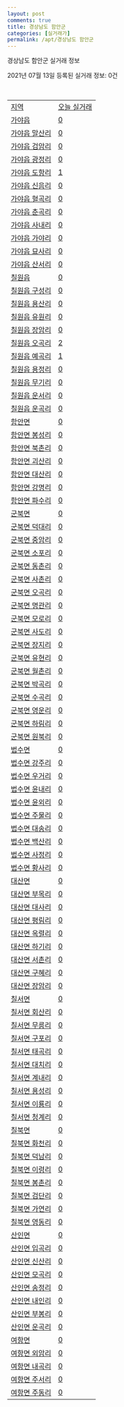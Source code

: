 ```yaml
---
layout: post
comments: true
title: 경상남도 함안군
categories: [실거래가]
permalink: /apt/경상남도 함안군
---
```


경상남도 함안군 실거래 정보

2021년 07월 13일 등록된 실거래 정보: 0건

<script type="text/javascript">
  google.charts.load('current', {'packages':['corechart']});
  google.charts.setOnLoadCallback(drawChart);

  function drawChart() {
    var data = google.visualization.arrayToDataTable([['거래일', '매매', '전월세', '전매'], ['20-07', 25, 16, 0], ['20-08', 44, 23, 0], ['20-09', 40, 39, 0], ['20-10', 70, 26, 0], ['20-11', 56, 17, 0], ['20-12', 80, 19, 0], ['21-01', 50, 33, 0], ['21-02', 49, 14, 0], ['21-03', 52, 19, 0], ['21-04', 52, 22, 0], ['21-05', 50, 16, 0], ['21-06', 42, 14, 0], ['21-07', 9, 3, 0]]);

    var options = {
      title: '최근 1년간 유형별 거래량 추이',
      legend: { position: 'bottom' }
    };

    var chart = new google.visualization.LineChart(document.getElementById('columnchart_material'));
    chart.draw(data, (options));
  }
</script>

<div id="columnchart_material" style="width: 95%; margin-left: -35px"></div>
<br>
<table class="sortable">
  <tr>
    <td><a href="#">지역</a></td>
    <td><a href="#">오늘 실거래</a></td>
  </tr>

  
  <tr class="item">
    <td><a href="경상남도 함안군 가야읍">가야읍</a></td>
    <td><a href="경상남도 함안군 가야읍">0</a></td>
  </tr>
    

  <tr class="item">
    <td><a href="경상남도 함안군 가야읍 말산리">가야읍 말산리</a></td>
    <td><a href="경상남도 함안군 가야읍 말산리">0</a></td>
  </tr>
    

  <tr class="item">
    <td><a href="경상남도 함안군 가야읍 검암리">가야읍 검암리</a></td>
    <td><a href="경상남도 함안군 가야읍 검암리">0</a></td>
  </tr>
    

  <tr class="item">
    <td><a href="경상남도 함안군 가야읍 광정리">가야읍 광정리</a></td>
    <td><a href="경상남도 함안군 가야읍 광정리">0</a></td>
  </tr>
    

  <tr class="item">
    <td><a href="경상남도 함안군 가야읍 도항리">가야읍 도항리</a></td>
    <td><a href="경상남도 함안군 가야읍 도항리">1</a></td>
  </tr>
    

  <tr class="item">
    <td><a href="경상남도 함안군 가야읍 신음리">가야읍 신음리</a></td>
    <td><a href="경상남도 함안군 가야읍 신음리">0</a></td>
  </tr>
    

  <tr class="item">
    <td><a href="경상남도 함안군 가야읍 혈곡리">가야읍 혈곡리</a></td>
    <td><a href="경상남도 함안군 가야읍 혈곡리">0</a></td>
  </tr>
    

  <tr class="item">
    <td><a href="경상남도 함안군 가야읍 춘곡리">가야읍 춘곡리</a></td>
    <td><a href="경상남도 함안군 가야읍 춘곡리">0</a></td>
  </tr>
    

  <tr class="item">
    <td><a href="경상남도 함안군 가야읍 사내리">가야읍 사내리</a></td>
    <td><a href="경상남도 함안군 가야읍 사내리">0</a></td>
  </tr>
    

  <tr class="item">
    <td><a href="경상남도 함안군 가야읍 가야리">가야읍 가야리</a></td>
    <td><a href="경상남도 함안군 가야읍 가야리">0</a></td>
  </tr>
    

  <tr class="item">
    <td><a href="경상남도 함안군 가야읍 묘사리">가야읍 묘사리</a></td>
    <td><a href="경상남도 함안군 가야읍 묘사리">0</a></td>
  </tr>
    

  <tr class="item">
    <td><a href="경상남도 함안군 가야읍 산서리">가야읍 산서리</a></td>
    <td><a href="경상남도 함안군 가야읍 산서리">0</a></td>
  </tr>
    

  <tr class="item">
    <td><a href="경상남도 함안군 칠원읍">칠원읍</a></td>
    <td><a href="경상남도 함안군 칠원읍">0</a></td>
  </tr>
    

  <tr class="item">
    <td><a href="경상남도 함안군 칠원읍 구성리">칠원읍 구성리</a></td>
    <td><a href="경상남도 함안군 칠원읍 구성리">0</a></td>
  </tr>
    

  <tr class="item">
    <td><a href="경상남도 함안군 칠원읍 용산리">칠원읍 용산리</a></td>
    <td><a href="경상남도 함안군 칠원읍 용산리">0</a></td>
  </tr>
    

  <tr class="item">
    <td><a href="경상남도 함안군 칠원읍 유원리">칠원읍 유원리</a></td>
    <td><a href="경상남도 함안군 칠원읍 유원리">0</a></td>
  </tr>
    

  <tr class="item">
    <td><a href="경상남도 함안군 칠원읍 장암리">칠원읍 장암리</a></td>
    <td><a href="경상남도 함안군 칠원읍 장암리">0</a></td>
  </tr>
    

  <tr class="item">
    <td><a href="경상남도 함안군 칠원읍 오곡리">칠원읍 오곡리</a></td>
    <td><a href="경상남도 함안군 칠원읍 오곡리">2</a></td>
  </tr>
    

  <tr class="item">
    <td><a href="경상남도 함안군 칠원읍 예곡리">칠원읍 예곡리</a></td>
    <td><a href="경상남도 함안군 칠원읍 예곡리">1</a></td>
  </tr>
    

  <tr class="item">
    <td><a href="경상남도 함안군 칠원읍 용정리">칠원읍 용정리</a></td>
    <td><a href="경상남도 함안군 칠원읍 용정리">0</a></td>
  </tr>
    

  <tr class="item">
    <td><a href="경상남도 함안군 칠원읍 무기리">칠원읍 무기리</a></td>
    <td><a href="경상남도 함안군 칠원읍 무기리">0</a></td>
  </tr>
    

  <tr class="item">
    <td><a href="경상남도 함안군 칠원읍 운서리">칠원읍 운서리</a></td>
    <td><a href="경상남도 함안군 칠원읍 운서리">0</a></td>
  </tr>
    

  <tr class="item">
    <td><a href="경상남도 함안군 칠원읍 운곡리">칠원읍 운곡리</a></td>
    <td><a href="경상남도 함안군 칠원읍 운곡리">0</a></td>
  </tr>
    

  <tr class="item">
    <td><a href="경상남도 함안군 함안면">함안면</a></td>
    <td><a href="경상남도 함안군 함안면">0</a></td>
  </tr>
    

  <tr class="item">
    <td><a href="경상남도 함안군 함안면 봉성리">함안면 봉성리</a></td>
    <td><a href="경상남도 함안군 함안면 봉성리">0</a></td>
  </tr>
    

  <tr class="item">
    <td><a href="경상남도 함안군 함안면 북촌리">함안면 북촌리</a></td>
    <td><a href="경상남도 함안군 함안면 북촌리">0</a></td>
  </tr>
    

  <tr class="item">
    <td><a href="경상남도 함안군 함안면 괴산리">함안면 괴산리</a></td>
    <td><a href="경상남도 함안군 함안면 괴산리">0</a></td>
  </tr>
    

  <tr class="item">
    <td><a href="경상남도 함안군 함안면 대산리">함안면 대산리</a></td>
    <td><a href="경상남도 함안군 함안면 대산리">0</a></td>
  </tr>
    

  <tr class="item">
    <td><a href="경상남도 함안군 함안면 강명리">함안면 강명리</a></td>
    <td><a href="경상남도 함안군 함안면 강명리">0</a></td>
  </tr>
    

  <tr class="item">
    <td><a href="경상남도 함안군 함안면 파수리">함안면 파수리</a></td>
    <td><a href="경상남도 함안군 함안면 파수리">0</a></td>
  </tr>
    

  <tr class="item">
    <td><a href="경상남도 함안군 군북면">군북면</a></td>
    <td><a href="경상남도 함안군 군북면">0</a></td>
  </tr>
    

  <tr class="item">
    <td><a href="경상남도 함안군 군북면 덕대리">군북면 덕대리</a></td>
    <td><a href="경상남도 함안군 군북면 덕대리">0</a></td>
  </tr>
    

  <tr class="item">
    <td><a href="경상남도 함안군 군북면 중암리">군북면 중암리</a></td>
    <td><a href="경상남도 함안군 군북면 중암리">0</a></td>
  </tr>
    

  <tr class="item">
    <td><a href="경상남도 함안군 군북면 소포리">군북면 소포리</a></td>
    <td><a href="경상남도 함안군 군북면 소포리">0</a></td>
  </tr>
    

  <tr class="item">
    <td><a href="경상남도 함안군 군북면 동촌리">군북면 동촌리</a></td>
    <td><a href="경상남도 함안군 군북면 동촌리">0</a></td>
  </tr>
    

  <tr class="item">
    <td><a href="경상남도 함안군 군북면 사촌리">군북면 사촌리</a></td>
    <td><a href="경상남도 함안군 군북면 사촌리">0</a></td>
  </tr>
    

  <tr class="item">
    <td><a href="경상남도 함안군 군북면 오곡리">군북면 오곡리</a></td>
    <td><a href="경상남도 함안군 군북면 오곡리">0</a></td>
  </tr>
    

  <tr class="item">
    <td><a href="경상남도 함안군 군북면 명관리">군북면 명관리</a></td>
    <td><a href="경상남도 함안군 군북면 명관리">0</a></td>
  </tr>
    

  <tr class="item">
    <td><a href="경상남도 함안군 군북면 모로리">군북면 모로리</a></td>
    <td><a href="경상남도 함안군 군북면 모로리">0</a></td>
  </tr>
    

  <tr class="item">
    <td><a href="경상남도 함안군 군북면 사도리">군북면 사도리</a></td>
    <td><a href="경상남도 함안군 군북면 사도리">0</a></td>
  </tr>
    

  <tr class="item">
    <td><a href="경상남도 함안군 군북면 장지리">군북면 장지리</a></td>
    <td><a href="경상남도 함안군 군북면 장지리">0</a></td>
  </tr>
    

  <tr class="item">
    <td><a href="경상남도 함안군 군북면 유현리">군북면 유현리</a></td>
    <td><a href="경상남도 함안군 군북면 유현리">0</a></td>
  </tr>
    

  <tr class="item">
    <td><a href="경상남도 함안군 군북면 월촌리">군북면 월촌리</a></td>
    <td><a href="경상남도 함안군 군북면 월촌리">0</a></td>
  </tr>
    

  <tr class="item">
    <td><a href="경상남도 함안군 군북면 박곡리">군북면 박곡리</a></td>
    <td><a href="경상남도 함안군 군북면 박곡리">0</a></td>
  </tr>
    

  <tr class="item">
    <td><a href="경상남도 함안군 군북면 수곡리">군북면 수곡리</a></td>
    <td><a href="경상남도 함안군 군북면 수곡리">0</a></td>
  </tr>
    

  <tr class="item">
    <td><a href="경상남도 함안군 군북면 영운리">군북면 영운리</a></td>
    <td><a href="경상남도 함안군 군북면 영운리">0</a></td>
  </tr>
    

  <tr class="item">
    <td><a href="경상남도 함안군 군북면 하림리">군북면 하림리</a></td>
    <td><a href="경상남도 함안군 군북면 하림리">0</a></td>
  </tr>
    

  <tr class="item">
    <td><a href="경상남도 함안군 군북면 원북리">군북면 원북리</a></td>
    <td><a href="경상남도 함안군 군북면 원북리">0</a></td>
  </tr>
    

  <tr class="item">
    <td><a href="경상남도 함안군 법수면">법수면</a></td>
    <td><a href="경상남도 함안군 법수면">0</a></td>
  </tr>
    

  <tr class="item">
    <td><a href="경상남도 함안군 법수면 강주리">법수면 강주리</a></td>
    <td><a href="경상남도 함안군 법수면 강주리">0</a></td>
  </tr>
    

  <tr class="item">
    <td><a href="경상남도 함안군 법수면 우거리">법수면 우거리</a></td>
    <td><a href="경상남도 함안군 법수면 우거리">0</a></td>
  </tr>
    

  <tr class="item">
    <td><a href="경상남도 함안군 법수면 윤내리">법수면 윤내리</a></td>
    <td><a href="경상남도 함안군 법수면 윤내리">0</a></td>
  </tr>
    

  <tr class="item">
    <td><a href="경상남도 함안군 법수면 윤외리">법수면 윤외리</a></td>
    <td><a href="경상남도 함안군 법수면 윤외리">0</a></td>
  </tr>
    

  <tr class="item">
    <td><a href="경상남도 함안군 법수면 주물리">법수면 주물리</a></td>
    <td><a href="경상남도 함안군 법수면 주물리">0</a></td>
  </tr>
    

  <tr class="item">
    <td><a href="경상남도 함안군 법수면 대송리">법수면 대송리</a></td>
    <td><a href="경상남도 함안군 법수면 대송리">0</a></td>
  </tr>
    

  <tr class="item">
    <td><a href="경상남도 함안군 법수면 백산리">법수면 백산리</a></td>
    <td><a href="경상남도 함안군 법수면 백산리">0</a></td>
  </tr>
    

  <tr class="item">
    <td><a href="경상남도 함안군 법수면 사정리">법수면 사정리</a></td>
    <td><a href="경상남도 함안군 법수면 사정리">0</a></td>
  </tr>
    

  <tr class="item">
    <td><a href="경상남도 함안군 법수면 황사리">법수면 황사리</a></td>
    <td><a href="경상남도 함안군 법수면 황사리">0</a></td>
  </tr>
    

  <tr class="item">
    <td><a href="경상남도 함안군 대산면">대산면</a></td>
    <td><a href="경상남도 함안군 대산면">0</a></td>
  </tr>
    

  <tr class="item">
    <td><a href="경상남도 함안군 대산면 부목리">대산면 부목리</a></td>
    <td><a href="경상남도 함안군 대산면 부목리">0</a></td>
  </tr>
    

  <tr class="item">
    <td><a href="경상남도 함안군 대산면 대사리">대산면 대사리</a></td>
    <td><a href="경상남도 함안군 대산면 대사리">0</a></td>
  </tr>
    

  <tr class="item">
    <td><a href="경상남도 함안군 대산면 평림리">대산면 평림리</a></td>
    <td><a href="경상남도 함안군 대산면 평림리">0</a></td>
  </tr>
    

  <tr class="item">
    <td><a href="경상남도 함안군 대산면 옥렬리">대산면 옥렬리</a></td>
    <td><a href="경상남도 함안군 대산면 옥렬리">0</a></td>
  </tr>
    

  <tr class="item">
    <td><a href="경상남도 함안군 대산면 하기리">대산면 하기리</a></td>
    <td><a href="경상남도 함안군 대산면 하기리">0</a></td>
  </tr>
    

  <tr class="item">
    <td><a href="경상남도 함안군 대산면 서촌리">대산면 서촌리</a></td>
    <td><a href="경상남도 함안군 대산면 서촌리">0</a></td>
  </tr>
    

  <tr class="item">
    <td><a href="경상남도 함안군 대산면 구혜리">대산면 구혜리</a></td>
    <td><a href="경상남도 함안군 대산면 구혜리">0</a></td>
  </tr>
    

  <tr class="item">
    <td><a href="경상남도 함안군 대산면 장암리">대산면 장암리</a></td>
    <td><a href="경상남도 함안군 대산면 장암리">0</a></td>
  </tr>
    

  <tr class="item">
    <td><a href="경상남도 함안군 칠서면">칠서면</a></td>
    <td><a href="경상남도 함안군 칠서면">0</a></td>
  </tr>
    

  <tr class="item">
    <td><a href="경상남도 함안군 칠서면 회산리">칠서면 회산리</a></td>
    <td><a href="경상남도 함안군 칠서면 회산리">0</a></td>
  </tr>
    

  <tr class="item">
    <td><a href="경상남도 함안군 칠서면 무릉리">칠서면 무릉리</a></td>
    <td><a href="경상남도 함안군 칠서면 무릉리">0</a></td>
  </tr>
    

  <tr class="item">
    <td><a href="경상남도 함안군 칠서면 구포리">칠서면 구포리</a></td>
    <td><a href="경상남도 함안군 칠서면 구포리">0</a></td>
  </tr>
    

  <tr class="item">
    <td><a href="경상남도 함안군 칠서면 태곡리">칠서면 태곡리</a></td>
    <td><a href="경상남도 함안군 칠서면 태곡리">0</a></td>
  </tr>
    

  <tr class="item">
    <td><a href="경상남도 함안군 칠서면 대치리">칠서면 대치리</a></td>
    <td><a href="경상남도 함안군 칠서면 대치리">0</a></td>
  </tr>
    

  <tr class="item">
    <td><a href="경상남도 함안군 칠서면 계내리">칠서면 계내리</a></td>
    <td><a href="경상남도 함안군 칠서면 계내리">0</a></td>
  </tr>
    

  <tr class="item">
    <td><a href="경상남도 함안군 칠서면 용성리">칠서면 용성리</a></td>
    <td><a href="경상남도 함안군 칠서면 용성리">0</a></td>
  </tr>
    

  <tr class="item">
    <td><a href="경상남도 함안군 칠서면 이룡리">칠서면 이룡리</a></td>
    <td><a href="경상남도 함안군 칠서면 이룡리">0</a></td>
  </tr>
    

  <tr class="item">
    <td><a href="경상남도 함안군 칠서면 청계리">칠서면 청계리</a></td>
    <td><a href="경상남도 함안군 칠서면 청계리">0</a></td>
  </tr>
    

  <tr class="item">
    <td><a href="경상남도 함안군 칠북면">칠북면</a></td>
    <td><a href="경상남도 함안군 칠북면">0</a></td>
  </tr>
    

  <tr class="item">
    <td><a href="경상남도 함안군 칠북면 화천리">칠북면 화천리</a></td>
    <td><a href="경상남도 함안군 칠북면 화천리">0</a></td>
  </tr>
    

  <tr class="item">
    <td><a href="경상남도 함안군 칠북면 덕남리">칠북면 덕남리</a></td>
    <td><a href="경상남도 함안군 칠북면 덕남리">0</a></td>
  </tr>
    

  <tr class="item">
    <td><a href="경상남도 함안군 칠북면 이령리">칠북면 이령리</a></td>
    <td><a href="경상남도 함안군 칠북면 이령리">0</a></td>
  </tr>
    

  <tr class="item">
    <td><a href="경상남도 함안군 칠북면 봉촌리">칠북면 봉촌리</a></td>
    <td><a href="경상남도 함안군 칠북면 봉촌리">0</a></td>
  </tr>
    

  <tr class="item">
    <td><a href="경상남도 함안군 칠북면 검단리">칠북면 검단리</a></td>
    <td><a href="경상남도 함안군 칠북면 검단리">0</a></td>
  </tr>
    

  <tr class="item">
    <td><a href="경상남도 함안군 칠북면 가연리">칠북면 가연리</a></td>
    <td><a href="경상남도 함안군 칠북면 가연리">0</a></td>
  </tr>
    

  <tr class="item">
    <td><a href="경상남도 함안군 칠북면 영동리">칠북면 영동리</a></td>
    <td><a href="경상남도 함안군 칠북면 영동리">0</a></td>
  </tr>
    

  <tr class="item">
    <td><a href="경상남도 함안군 산인면">산인면</a></td>
    <td><a href="경상남도 함안군 산인면">0</a></td>
  </tr>
    

  <tr class="item">
    <td><a href="경상남도 함안군 산인면 입곡리">산인면 입곡리</a></td>
    <td><a href="경상남도 함안군 산인면 입곡리">0</a></td>
  </tr>
    

  <tr class="item">
    <td><a href="경상남도 함안군 산인면 신산리">산인면 신산리</a></td>
    <td><a href="경상남도 함안군 산인면 신산리">0</a></td>
  </tr>
    

  <tr class="item">
    <td><a href="경상남도 함안군 산인면 모곡리">산인면 모곡리</a></td>
    <td><a href="경상남도 함안군 산인면 모곡리">0</a></td>
  </tr>
    

  <tr class="item">
    <td><a href="경상남도 함안군 산인면 송정리">산인면 송정리</a></td>
    <td><a href="경상남도 함안군 산인면 송정리">0</a></td>
  </tr>
    

  <tr class="item">
    <td><a href="경상남도 함안군 산인면 내인리">산인면 내인리</a></td>
    <td><a href="경상남도 함안군 산인면 내인리">0</a></td>
  </tr>
    

  <tr class="item">
    <td><a href="경상남도 함안군 산인면 부봉리">산인면 부봉리</a></td>
    <td><a href="경상남도 함안군 산인면 부봉리">0</a></td>
  </tr>
    

  <tr class="item">
    <td><a href="경상남도 함안군 산인면 운곡리">산인면 운곡리</a></td>
    <td><a href="경상남도 함안군 산인면 운곡리">0</a></td>
  </tr>
    

  <tr class="item">
    <td><a href="경상남도 함안군 여항면">여항면</a></td>
    <td><a href="경상남도 함안군 여항면">0</a></td>
  </tr>
    

  <tr class="item">
    <td><a href="경상남도 함안군 여항면 외암리">여항면 외암리</a></td>
    <td><a href="경상남도 함안군 여항면 외암리">0</a></td>
  </tr>
    

  <tr class="item">
    <td><a href="경상남도 함안군 여항면 내곡리">여항면 내곡리</a></td>
    <td><a href="경상남도 함안군 여항면 내곡리">0</a></td>
  </tr>
    

  <tr class="item">
    <td><a href="경상남도 함안군 여항면 주서리">여항면 주서리</a></td>
    <td><a href="경상남도 함안군 여항면 주서리">0</a></td>
  </tr>
    

  <tr class="item">
    <td><a href="경상남도 함안군 여항면 주동리">여항면 주동리</a></td>
    <td><a href="경상남도 함안군 여항면 주동리">0</a></td>
  </tr>
    


</table>


    